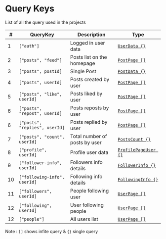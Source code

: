 # Query Keys

List of all the query used in the projects

| #   | QueryKey                       | Description                   | Type                                        |
| --- | ------------------------------ | ----------------------------- | ------------------------------------------- |
| 1   | `["auth"]`                     | Logged in user data           | [`UserData {}`](./src/types/user.ts)        |
| 2   | `["posts", "feed"]`            | Posts list on the homepage    | [`PostPage []`](./src/types/post.ts)        |
| 3   | `["posts", postId]`            | Single Post                   | [`PostData {}`](./src/types/post.ts)        |
| 4   | `["posts", userId]`            | Posts created by user         | [`PostPage []`](./src/types/post.ts)        |
| 5   | `["posts", "like", userId]`    | Posts liked by user           | [`PostPage []`](./src/types/post.ts)        |
| 6   | `["posts", "repost", userId]`  | Posts reposts by user         | [`PostPage []`](./src/types/post.ts)        |
| 6   | `["posts", "replies", userId]` | Posts replied by user         | [`PostPage []`](./src/types/post.ts)        |
| 7   | `["posts", "count", userId]`   | Total number of posts by user | [`PostsCount {}`](./src/types/post.ts)      |
| 8   | `["profile", userId]`          | Profile user data             | [`ProfilePageUser {}`](./src/types/user.ts) |
| 9   | `["follower-info", userId]`    | Followers info details        | [`FollowerInfo {}`](./src/types/user.ts)    |
| 10  | `["following-info", userId]`   | Following info details        | [`FollowingInfo {}`](./src/types/user.ts)   |
| 11  | `["followers", userId]`        | People following user         | [`UserPage []`](./src/types/user.ts)        |
| 12  | `["following", userId]`        | User following people         | [`UserPage []`](./src/types/user.ts)        |
| 12  | `["people"]`                   | All users list                | [`UserPage []`](./src/types/user.ts)        |

Note : `[]` shows infite query & `{}` single query
